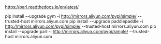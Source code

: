 https://parl.readthedocs.io/en/latest/


 pip install --upgrade gym -i http://mirrors.aliyun.com/pypi/simple/ --trusted-host mirrors.aliyun.com 
  pip install --upgrade paddlepaddle -i http://mirrors.aliyun.com/pypi/simple/ --trusted-host mirrors.aliyun.com 
   pip install --upgrade parl -i http://mirrors.aliyun.com/pypi/simple/ --trusted-host mirrors.aliyun.com 